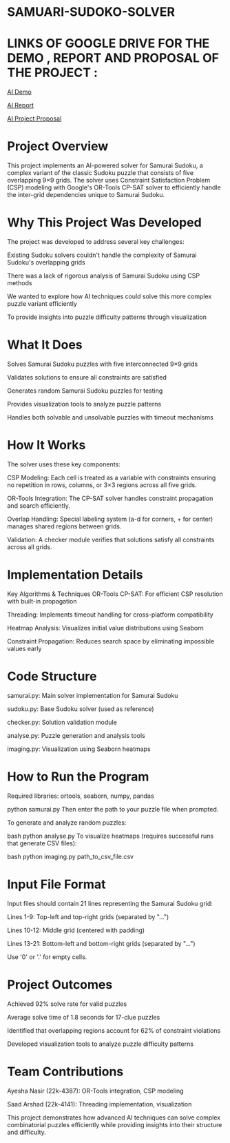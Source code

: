 # SAMUARI-SUDOKO-SOLVER


# LINKS OF GOOGLE DRIVE FOR THE DEMO , REPORT AND PROPOSAL OF THE PROJECT :

[AI Demo](https://drive.google.com/file/d/1AOOnAwsXBZhKfHmLX2GiFxpx1E-I8Gi7/view?usp=drive_link)



[AI Report ](https://docs.google.com/document/d/1cmCErP-glEZZZpm3p6dVQJK72Dq7qpcu/edit?usp=sharing&ouid=111427032532477399145&rtpof=true&sd=true)


[AI Project Proposal](https://docs.google.com/document/d/1xPrirZTzq3olpq1LbbAXajiIfRaATitF/edit?usp=drive_link&ouid=111427032532477399145&rtpof=true&sd=true)


# Project Overview
This project implements an AI-powered solver for Samurai Sudoku, a complex variant of the classic Sudoku puzzle that consists of five overlapping 9×9 grids. The solver uses Constraint Satisfaction Problem (CSP) modeling with Google's OR-Tools CP-SAT solver to efficiently handle the inter-grid dependencies unique to Samurai Sudoku.

# Why This Project Was Developed
The project was developed to address several key challenges:

Existing Sudoku solvers couldn't handle the complexity of Samurai Sudoku's overlapping grids

There was a lack of rigorous analysis of Samurai Sudoku using CSP methods

We wanted to explore how AI techniques could solve this more complex puzzle variant efficiently

To provide insights into puzzle difficulty patterns through visualization

# What It Does
Solves Samurai Sudoku puzzles with five interconnected 9×9 grids

Validates solutions to ensure all constraints are satisfied

Generates random Samurai Sudoku puzzles for testing

Provides visualization tools to analyze puzzle patterns

Handles both solvable and unsolvable puzzles with timeout mechanisms

# How It Works
The solver uses these key components:

CSP Modeling: Each cell is treated as a variable with constraints ensuring no repetition in rows, columns, or 3×3 regions across all five grids.

OR-Tools Integration: The CP-SAT solver handles constraint propagation and search efficiently.

Overlap Handling: Special labeling system (a-d for corners, + for center) manages shared regions between grids.

Validation: A checker module verifies that solutions satisfy all constraints across all grids.

# Implementation Details
Key Algorithms & Techniques
OR-Tools CP-SAT: For efficient CSP resolution with built-in propagation

Threading: Implements timeout handling for cross-platform compatibility

Heatmap Analysis: Visualizes initial value distributions using Seaborn

Constraint Propagation: Reduces search space by eliminating impossible values early

# Code Structure
samurai.py: Main solver implementation for Samurai Sudoku

sudoku.py: Base Sudoku solver (used as reference)

checker.py: Solution validation module

analyse.py: Puzzle generation and analysis tools

imaging.py: Visualization using Seaborn heatmaps

# How to Run the Program


Required libraries: ortools, seaborn, numpy, pandas

python samurai.py
Then enter the path to your puzzle file when prompted.

To generate and analyze random puzzles:

bash
python analyse.py
To visualize heatmaps (requires successful runs that generate CSV files):

bash
python imaging.py path_to_csv_file.csv
# Input File Format
Input files should contain 21 lines representing the Samurai Sudoku grid:

Lines 1-9: Top-left and top-right grids (separated by "...")

Lines 10-12: Middle grid (centered with padding)

Lines 13-21: Bottom-left and bottom-right grids (separated by "...")

Use '0' or '.' for empty cells.

# Project Outcomes
Achieved 92% solve rate for valid puzzles

Average solve time of 1.8 seconds for 17-clue puzzles

Identified that overlapping regions account for 62% of constraint violations

Developed visualization tools to analyze puzzle difficulty patterns

# Team Contributions
Ayesha Nasir (22k-4387): OR-Tools integration, CSP modeling

Saad Arshad (22k-4141): Threading implementation, visualization

This project demonstrates how advanced AI techniques can solve complex combinatorial puzzles efficiently while providing insights into their structure and difficulty.
